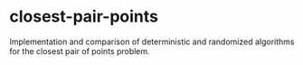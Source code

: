 # closest-pair-points
Implementation and comparison of deterministic and randomized algorithms for the closest pair of points problem.
